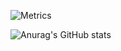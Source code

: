 ![Metrics](https://metrics.lecoq.io/Apersant1?template=classic&isocalendar=1&languages=1&gists=1&followup=1&activity=1&pagespeed=1&isocalendar.duration=half-year&languages.colors=github&languages.threshold=0%25&activity.limit=5&activity.days=14&activity.filter=all&activity.visibility=all&activity.timestamps=false&pagespeed.url=.user.website&pagespeed.detailed=false&pagespeed.screenshot=false&config.timezone=Europe%2FMoscow)

![Anurag's GitHub stats](https://github-readme-stats.vercel.app/api?username=Apersant1&show_icons=true&theme=dark)
